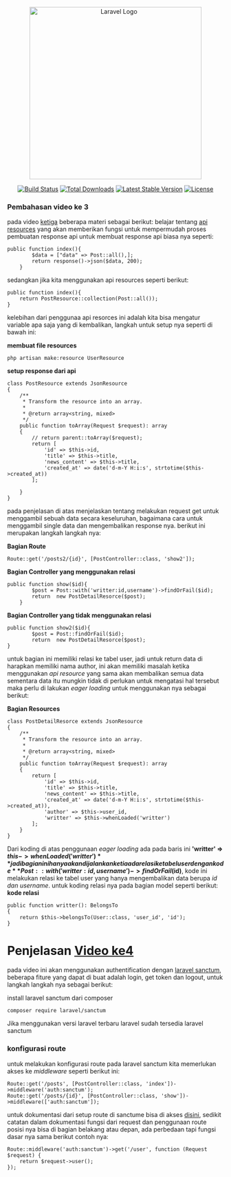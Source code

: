 <p align="center"><a href="https://laravel.com" target="_blank"><img src="https://raw.githubusercontent.com/laravel/art/master/logo-lockup/5%20SVG/2%20CMYK/1%20Full%20Color/laravel-logolockup-cmyk-red.svg" width="400" alt="Laravel Logo"></a></p>

<p align="center">
<a href="https://github.com/laravel/framework/actions"><img src="https://github.com/laravel/framework/workflows/tests/badge.svg" alt="Build Status"></a>
<a href="https://packagist.org/packages/laravel/framework"><img src="https://img.shields.io/packagist/dt/laravel/framework" alt="Total Downloads"></a>
<a href="https://packagist.org/packages/laravel/framework"><img src="https://img.shields.io/packagist/v/laravel/framework" alt="Latest Stable Version"></a>
<a href="https://packagist.org/packages/laravel/framework"><img src="https://img.shields.io/packagist/l/laravel/framework" alt="License"></a>
</p>

### Pembahasan video ke 3

pada video [ketiga](https://www.youtube.com/watch?v=NEhPRiYPmkI&list=PLnrs9DcLyeJSfhHHbze8NfaHFh55HNBSh&index=3) beberapa materi sebagai berikut:
belajar tentang [api resources](https://laravel.com/docs/10.x/eloquent-resources) yang akan memberikan fungsi untuk mempermudah proses pembuatan response api
untuk membuat response api biasa nya seperti:

```
public function index(){
        $data = ["data" => Post::all(),];
        return response()->json($data, 200);
    }
```

sedangkan jika kita menggunakan api resources seperti berikut:
```
public function index(){
    return PostResource::collection(Post::all());
}
```
kelebihan dari penggunaa api resorces ini adalah kita bisa mengatur variable apa saja yang di kembalikan, langkah untuk setup nya seperti di bawah ini:

**membuat file resources**
```
php artisan make:resource UserResource
```
**setup response dari api**
```
class PostResource extends JsonResource
{
    /**
     * Transform the resource into an array.
     *
     * @return array<string, mixed>
     */
    public function toArray(Request $request): array
    {
        // return parent::toArray($request);
        return [
            'id' => $this->id,
            'title' => $this->title,
            'news_content' => $this->title,
            'created_at' => date('d-m-Y H:i:s', strtotime($this->created_at))
        ]; 
        
    }
}
```

pada penjelasan di atas menjelaskan tentang melakukan request get untuk menggambil sebuah data secara keseluruhan, bagaimana cara untuk menggambil single data dan mengembalikan response nya. berikut ini merupakan langkah langkah nya:


**Bagian Route**
```
Route::get('/posts2/{id}', [PostController::class, 'show2']);
```
**Bagian Controller yang menggunakan relasi**
```   
public function show($id){
        $post = Post::with('writter:id,username')->findOrFail($id);
        return  new PostDetailResorce($post);
    }
```


**Bagian Controller yang tidak menggunakan relasi**
```      
public function show2($id){
        $post = Post::findOrFail($id);
        return  new PostDetailResorce($post);
}
```

untuk bagian ini memiliki relasi ke tabel user, jadi untuk return data di harapkan memiliki nama author, ini akan memiliki masalah ketika menggunakan *api resource* yang sama akan membalikan semua data sementara data itu mungkin tidak di perlukan untuk mengatasi hal tersebut maka perlu di lakukan *eager loading* untuk menggunakan nya sebagai berikut:

**Bagian Resources**
```
class PostDetailResorce extends JsonResource
{
    /**
     * Transform the resource into an array.
     *
     * @return array<string, mixed>
     */
    public function toArray(Request $request): array
    {
        return [
            'id' => $this->id,
            'title' => $this->title,
            'news_content' => $this->title,
            'created_at' => date('d-m-Y H:i:s', strtotime($this->created_at)),
            'author' => $this->user_id,
            'writter' => $this->whenLoaded('writter') 
        ];
    }
}
```
Dari koding di atas penggunaan *eager loading*  ada pada baris ini **'writter' => $this->whenLoaded('writter')** jadi bagian ini hanya akan di jalankan ketia ada relasi ke tabel user dengan kode **Post::with('writter:id,username')->findOrFail($id)**, kode ini melakukan relasi ke tabel user yang hanya mengembalikan data berupa *id dan username*. untuk koding relasi nya pada bagian model seperti berikut:
**kode relasi**

```
public function writter(): BelongsTo
{
    return $this->belongsTo(User::class, 'user_id', 'id');
}
```

# Penjelasan [Video ke4](https://www.youtube.com/watch?v=AgkKLIPTmIg&list=PLnrs9DcLyeJSfhHHbze8NfaHFh55HNBSh&index=4)
pada video ini akan menggunakan authentification dengan [laravel sanctum](https://laravel.com/docs/10.x/sanctum), beberapa fiture yang dapat di buat adalah login, get token dan logout, untuk langkah langkah nya sebagai berikut:

install laravel sanctum dari composer 
```
composer require laravel/sanctum
```
Jika menggunakan versi laravel terbaru laravel sudah tersedia laravel sanctum

### konfigurasi route
untuk melakukan konfigurasi route pada laravel sanctum kita memerlukan akses ke _middleware_ seperti berikut ini: 
```
Route::get('/posts', [PostController::class, 'index'])->middleware('auth:sanctum');
Route::get('/posts/{id}', [PostController::class, 'show'])->middleware(['auth:sanctum']);
```
untuk dokumentasi dari setup route di sanctume bisa di akses [disini](https://laravel.com/docs/10.x/sanctum#protecting-spa-routes), sedikit catatan dalam dokumentasi fungsi dari request dan penggunaan route posisi nya bisa di bagian belakang atau depan, ada perbedaan tapi fungsi dasar nya sama berikut contoh nya:

```
Route::middleware('auth:sanctum')->get('/user', function (Request $request) {
    return $request->user();
});
```



